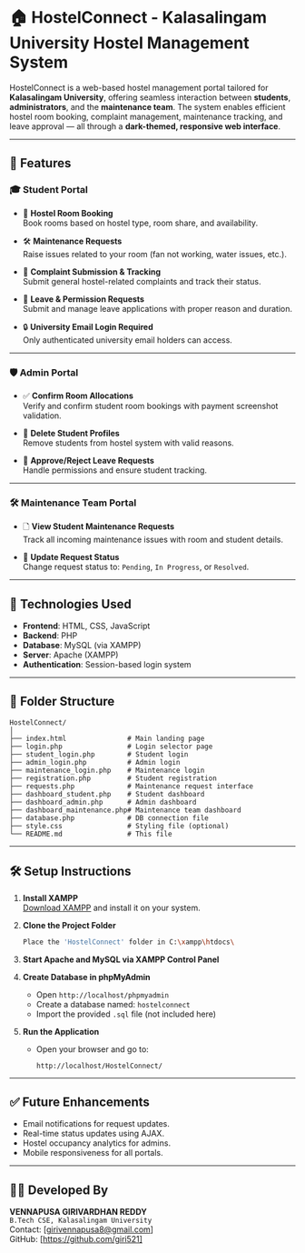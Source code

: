 # 🏠 HostelConnect - Kalasalingam University Hostel Management System

HostelConnect is a web-based hostel management portal tailored for **Kalasalingam University**, offering seamless interaction between **students**, **administrators**, and the **maintenance team**. The system enables efficient hostel room booking, complaint management, maintenance tracking, and leave approval — all through a **dark-themed, responsive web interface**.

---

## 🚀 Features

### 🎓 Student Portal
- 📌 **Hostel Room Booking**  
  Book rooms based on hostel type, room share, and availability.

- 🛠️ **Maintenance Requests**  
  Raise issues related to your room (fan not working, water issues, etc.).

- 📄 **Complaint Submission & Tracking**  
  Submit general hostel-related complaints and track their status.

- 📝 **Leave & Permission Requests**  
  Submit and manage leave applications with proper reason and duration.

- 🔒 **University Email Login Required**  
  Only authenticated university email holders can access.

---

### 🛡️ Admin Portal
- ✅ **Confirm Room Allocations**  
  Verify and confirm student room bookings with payment screenshot validation.

- 🚫 **Delete Student Profiles**  
  Remove students from hostel system with valid reasons.

- 📄 **Approve/Reject Leave Requests**  
  Handle permissions and ensure student tracking.

---

### 🛠️ Maintenance Team Portal
- 🗋 **View Student Maintenance Requests**  
  Track all incoming maintenance issues with room and student details.

- 🔧 **Update Request Status**  
  Change request status to: `Pending`, `In Progress`, or `Resolved`.

---

## 🤖 Technologies Used

- **Frontend**: HTML, CSS, JavaScript  
- **Backend**: PHP  
- **Database**: MySQL (via XAMPP)  
- **Server**: Apache (XAMPP)  
- **Authentication**: Session-based login system

---

## 📁 Folder Structure

```
HostelConnect/
│
├── index.html               # Main landing page
├── login.php                # Login selector page
├── student_login.php        # Student login
├── admin_login.php          # Admin login
├── maintenance_login.php    # Maintenance login
├── registration.php         # Student registration
├── requests.php             # Maintenance request interface
├── dashboard_student.php    # Student dashboard
├── dashboard_admin.php      # Admin dashboard
├── dashboard_maintenance.php# Maintenance team dashboard
├── database.php             # DB connection file
├── style.css                # Styling file (optional)
└── README.md                # This file
```

---

## 🛠️ Setup Instructions

1. **Install XAMPP**  
   [Download XAMPP](https://www.apachefriends.org/index.html) and install it on your system.

2. **Clone the Project Folder**  
   ```bash
   Place the 'HostelConnect' folder in C:\xampp\htdocs\
   ```

3. **Start Apache and MySQL via XAMPP Control Panel**

4. **Create Database in phpMyAdmin**  
   - Open `http://localhost/phpmyadmin`  
   - Create a database named: `hostelconnect`  
   - Import the provided `.sql` file (not included here)

5. **Run the Application**  
   - Open your browser and go to:  
     ```
     http://localhost/HostelConnect/
     ```

---


## ✅ Future Enhancements

- Email notifications for request updates.
- Real-time status updates using AJAX.
- Hostel occupancy analytics for admins.
- Mobile responsiveness for all portals.

---

## 🙋‍♂️ Developed By

**VENNAPUSA GIRIVARDHAN REDDY**  
`B.Tech CSE, Kalasalingam University`  
Contact: [girivennapusa8@gmail.com]  
GitHub: [https://github.com/giri521]


